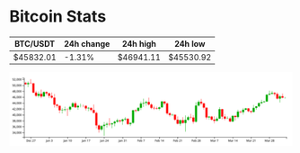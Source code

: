 # Bitcoin Stats

BTC/USDT|24h change|24h high|24h low|
|---|---|---|---|
|$45832.01|-1.31%|$46941.11|$45530.92|

<img src="./chart.svg">
